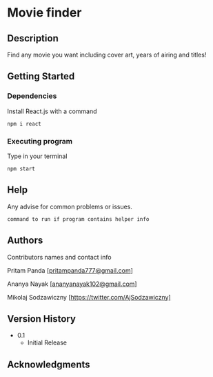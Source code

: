 # Movie finder

## Description

Find any movie you want including cover art, years of airing and titles! 

## Getting Started

### Dependencies

Install React.js with a command 
``` 
npm i react
```

### Executing program

Type in your terminal
```
npm start
```

## Help

Any advise for common problems or issues.
```
command to run if program contains helper info
```

## Authors

Contributors names and contact info

Pritam Panda [pritampanda777@gmail.com]  

Ananya Nayak [ananyanayak102@gmail.com]

Mikolaj Sodzawiczny [https://twitter.com/AjSodzawiczny]


## Version History

* 0.1
    * Initial Release

## Acknowledgments
